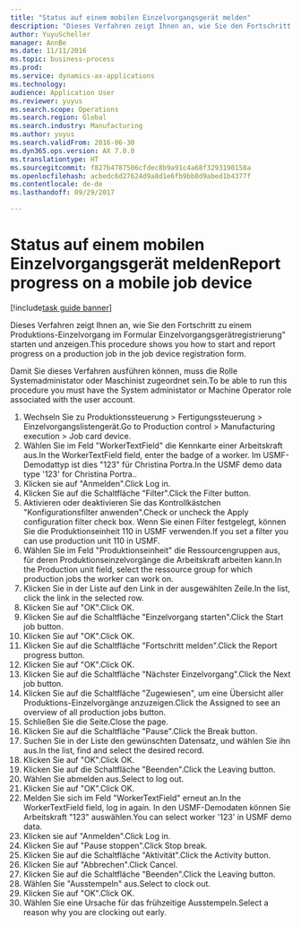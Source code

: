 ```yaml
--- 
title: "Status auf einem mobilen Einzelvorgangsgerät melden"
description: "Dieses Verfahren zeigt Ihnen an, wie Sie den Fortschritt zu einem Produktions-Einzelvorgang im Formular Einzelvorgangsgerätregistrierung\" starten und anzeigen."
author: YuyuScheller
manager: AnnBe
ms.date: 11/11/2016
ms.topic: business-process
ms.prod: 
ms.service: dynamics-ax-applications
ms.technology: 
audience: Application User
ms.reviewer: yuyus
ms.search.scope: Operations
ms.search.region: Global
ms.search.industry: Manufacturing
ms.author: yuyus
ms.search.validFrom: 2016-06-30
ms.dyn365.ops.version: AX 7.0.0
ms.translationtype: HT
ms.sourcegitcommit: f827b4787506cfdec8b9a91c4a68f3293190158a
ms.openlocfilehash: acbedc6d27624d9a8d1e6fb9bb0d9abed1b4377f
ms.contentlocale: de-de
ms.lasthandoff: 09/29/2017

---
```

# <a name="report-progress-on-a-mobile-job-device"></a><span data-ttu-id="cd1ab-103">Status auf einem mobilen Einzelvorgangsgerät melden</span><span class="sxs-lookup"><span data-stu-id="cd1ab-103">Report progress on a mobile job device</span></span>

[!include[task guide banner](../../includes/task-guide-banner.md)]

<span data-ttu-id="cd1ab-104">Dieses Verfahren zeigt Ihnen an, wie Sie den Fortschritt zu einem Produktions-Einzelvorgang im Formular Einzelvorgangsgerätregistrierung" starten und anzeigen.</span><span class="sxs-lookup"><span data-stu-id="cd1ab-104">This procedure shows you how to start and report progress on a production job in the job device registration form.</span></span>



<span data-ttu-id="cd1ab-105">Damit Sie dieses Verfahren ausführen können, muss die Rolle Systemadministator oder Maschinist zugeordnet sein.</span><span class="sxs-lookup"><span data-stu-id="cd1ab-105">To be able to run this procedure you must have the System administator or Machine Operator role associated with the user account.</span></span>

1. <span data-ttu-id="cd1ab-106">Wechseln Sie zu Produktionssteuerung > Fertigungssteuerung > Einzelvorgangslistengerät.</span><span class="sxs-lookup"><span data-stu-id="cd1ab-106">Go to Production control > Manufacturing execution > Job card device.</span></span>
2. <span data-ttu-id="cd1ab-107">Wählen Sie im Feld "WorkerTextField" die Kennkarte einer Arbeitskraft aus.</span><span class="sxs-lookup"><span data-stu-id="cd1ab-107">In the WorkerTextField field, enter the badge of a worker.</span></span> <span data-ttu-id="cd1ab-108">Im USMF-Demodattyp ist dies "123" für Christina Portra.</span><span class="sxs-lookup"><span data-stu-id="cd1ab-108">In the USMF demo data type '123' for Christina Portra..</span></span>
3. <span data-ttu-id="cd1ab-109">Klicken sie auf "Anmelden".</span><span class="sxs-lookup"><span data-stu-id="cd1ab-109">Click Log in.</span></span>
4. <span data-ttu-id="cd1ab-110">Klicken Sie auf die Schaltfläche "Filter".</span><span class="sxs-lookup"><span data-stu-id="cd1ab-110">Click the Filter button.</span></span>
5. <span data-ttu-id="cd1ab-111">Aktivieren oder deaktivieren Sie das Kontrollkästchen "Konfigurationsfilter anwenden".</span><span class="sxs-lookup"><span data-stu-id="cd1ab-111">Check or uncheck the Apply configuration filter check box.</span></span> <span data-ttu-id="cd1ab-112">Wenn Sie einen Filter festgelegt, können Sie die Produktionseinheit 110 in USMF verwenden.</span><span class="sxs-lookup"><span data-stu-id="cd1ab-112">If you set a filter you can use production unit 110 in USMF.</span></span>
6. <span data-ttu-id="cd1ab-113">Wählen Sie im Feld "Produktionseinheit" die Ressourcengruppen aus, für deren Produktionseinzelvorgänge die Arbeitskraft arbeiten kann.</span><span class="sxs-lookup"><span data-stu-id="cd1ab-113">In the Production unit field, select the ressource group for which production jobs the worker can work on.</span></span>
7. <span data-ttu-id="cd1ab-114">Klicken Sie in der Liste auf den Link in der ausgewählten Zeile.</span><span class="sxs-lookup"><span data-stu-id="cd1ab-114">In the list, click the link in the selected row.</span></span>
8. <span data-ttu-id="cd1ab-115">Klicken Sie auf "OK".</span><span class="sxs-lookup"><span data-stu-id="cd1ab-115">Click OK.</span></span>
9. <span data-ttu-id="cd1ab-116">Klicken Sie auf die Schaltfläche "Einzelvorgang starten".</span><span class="sxs-lookup"><span data-stu-id="cd1ab-116">Click the Start job button.</span></span>
10. <span data-ttu-id="cd1ab-117">Klicken Sie auf "OK".</span><span class="sxs-lookup"><span data-stu-id="cd1ab-117">Click OK.</span></span>
11. <span data-ttu-id="cd1ab-118">Klicken Sie auf die Schaltfläche "Fortschritt melden".</span><span class="sxs-lookup"><span data-stu-id="cd1ab-118">Click the Report progress button.</span></span>
12. <span data-ttu-id="cd1ab-119">Klicken Sie auf "OK".</span><span class="sxs-lookup"><span data-stu-id="cd1ab-119">Click OK.</span></span>
13. <span data-ttu-id="cd1ab-120">Klicken Sie auf die Schaltfläche "Nächster Einzelvorgang".</span><span class="sxs-lookup"><span data-stu-id="cd1ab-120">Click the Next job button.</span></span>
14. <span data-ttu-id="cd1ab-121">Klicken Sie auf die Schaltfläche "Zugewiesen", um eine Übersicht aller Produktions-Einzelvorgänge anzuzeigen.</span><span class="sxs-lookup"><span data-stu-id="cd1ab-121">Click the Assigned to see an overview of all production jobs button.</span></span>
15. <span data-ttu-id="cd1ab-122">Schließen Sie die Seite.</span><span class="sxs-lookup"><span data-stu-id="cd1ab-122">Close the page.</span></span>
16. <span data-ttu-id="cd1ab-123">Klicken Sie auf die Schaltfläche "Pause".</span><span class="sxs-lookup"><span data-stu-id="cd1ab-123">Click the Break button.</span></span>
17. <span data-ttu-id="cd1ab-124">Suchen Sie in der Liste den gewünschten Datensatz, und wählen Sie ihn aus.</span><span class="sxs-lookup"><span data-stu-id="cd1ab-124">In the list, find and select the desired record.</span></span>
18. <span data-ttu-id="cd1ab-125">Klicken Sie auf "OK".</span><span class="sxs-lookup"><span data-stu-id="cd1ab-125">Click OK.</span></span>
19. <span data-ttu-id="cd1ab-126">Klicken Sie auf die Schaltfläche "Beenden".</span><span class="sxs-lookup"><span data-stu-id="cd1ab-126">Click the Leaving button.</span></span>
20. <span data-ttu-id="cd1ab-127">Wählen Sie abmelden aus.</span><span class="sxs-lookup"><span data-stu-id="cd1ab-127">Select to log out.</span></span>
21. <span data-ttu-id="cd1ab-128">Klicken Sie auf "OK".</span><span class="sxs-lookup"><span data-stu-id="cd1ab-128">Click OK.</span></span>
22. <span data-ttu-id="cd1ab-129">Melden Sie sich im Feld "WorkerTextField" erneut an.</span><span class="sxs-lookup"><span data-stu-id="cd1ab-129">In the WorkerTextField field, log in again.</span></span> <span data-ttu-id="cd1ab-130">In den USMF-Demodaten können Sie Arbeitskraft "123" auswählen.</span><span class="sxs-lookup"><span data-stu-id="cd1ab-130">You can select worker '123' in USMF demo data.</span></span>
23. <span data-ttu-id="cd1ab-131">Klicken sie auf "Anmelden".</span><span class="sxs-lookup"><span data-stu-id="cd1ab-131">Click Log in.</span></span>
24. <span data-ttu-id="cd1ab-132">Klicken Sie auf "Pause stoppen".</span><span class="sxs-lookup"><span data-stu-id="cd1ab-132">Click Stop break.</span></span>
25. <span data-ttu-id="cd1ab-133">Klicken Sie auf die Schaltfläche "Aktivität".</span><span class="sxs-lookup"><span data-stu-id="cd1ab-133">Click the Activity button.</span></span>
26. <span data-ttu-id="cd1ab-134">Klicken Sie auf "Abbrechen".</span><span class="sxs-lookup"><span data-stu-id="cd1ab-134">Click Cancel.</span></span>
27. <span data-ttu-id="cd1ab-135">Klicken Sie auf die Schaltfläche "Beenden".</span><span class="sxs-lookup"><span data-stu-id="cd1ab-135">Click the Leaving button.</span></span>
28. <span data-ttu-id="cd1ab-136">Wählen Sie "Ausstempeln" aus.</span><span class="sxs-lookup"><span data-stu-id="cd1ab-136">Select to clock out.</span></span>
29. <span data-ttu-id="cd1ab-137">Klicken Sie auf "OK".</span><span class="sxs-lookup"><span data-stu-id="cd1ab-137">Click OK.</span></span>
30. <span data-ttu-id="cd1ab-138">Wählen Sie eine Ursache für das frühzeitige Ausstempeln.</span><span class="sxs-lookup"><span data-stu-id="cd1ab-138">Select a reason why you are clocking out early.</span></span>


